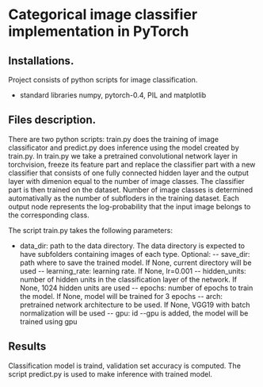 # Categorical image classifier implementation in PyTorch
## Installations.
Project consists of python scripts for image classification.
- standard libraries numpy, pytorch-0.4, PIL and matplotlib

## Files description.
There are two python scripts: train.py does the training of image classificator and predict.py does inference using the model created by train.py. In train.py we take a pretrained convolutional network layer in torchvision, freeze its feature part and replace the classifier part with a new classifier that consists of one fully connected hidden layer and the output layer with dimenion equal to the number of image classes. The classifier part is then trained on the dataset. Number of image classes is determined automativally as the number of subfloders in the training dataset. Each output node represents the log-probability that the input image belongs to the corresponding class.

The script train.py takes the following parameters:
- data_dir: path to the data directory. The data directory is expected to have subfolders containing images of each type.
Optional:
-- save_dir: path where to save the trained model. If None, current directory will be used
-- learning_rate: learning rate. If None, lr=0.001
-- hidden_units: number of hidden units in the classification layer of the network. If None, 1024 hidden units are used
-- epochs: number of epochs to train the model. If None, model will be trained for 3 epochs
-- arch: pretrained network architecture to be used. If None, VGG19 with batch normalization will be used
-- gpu: id --gpu is added, the model will be trained using gpu

## Results
Classification model is traind, validation set accuracy is computed. The script predict.py is used to make inference with trained model.
